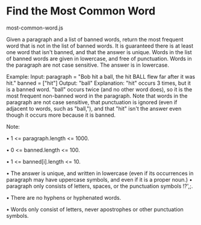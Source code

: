 # Find the Most Common Word
most-common-word.js

Given a paragraph and a list of banned words, return the most frequent word that is not in the list of banned words.  It is guaranteed there is at least one word that isn't banned, and that the answer is unique.
Words in the list of banned words are given in lowercase, and free of punctuation.  Words in the paragraph are not case sensitive.  The answer is in lowercase.
 
Example:
Input:  paragraph = "Bob hit a ball, the hit BALL flew far after it was hit." banned = ["hit"] Output: "ball" Explanation:  "hit" occurs 3 times, but it is a banned word. "ball" occurs twice (and no other word does), so it is the most frequent non-banned word in the paragraph.  Note that words in the paragraph are not case sensitive, that punctuation is ignored (even if adjacent to words, such as "ball,"),  and that "hit" isn't the answer even though it occurs more because it is banned. 
 
Note:

•	1 <= paragraph.length <= 1000.

•	0 <= banned.length <= 100.

•	1 <= banned[i].length <= 10.

•	The answer is unique, and written in lowercase (even if its occurrences in paragraph may have uppercase symbols, and even if it is a proper noun.)
•	paragraph only consists of letters, spaces, or the punctuation symbols !?',;.

•	There are no hyphens or hyphenated words.

•	Words only consist of letters, never apostrophes or other punctuation symbols.

